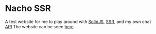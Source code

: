 # Nacho SSR

A test website for me to play around with [SolidJS](https://www.solidjs.com/), [SSR](https://www.solidjs.com/guides/server), and my own chat [API](https://chat.johannes-jahn.com/api)
The website can be seen [here](https://nacho-ssr.johannes-jahn.com/)
